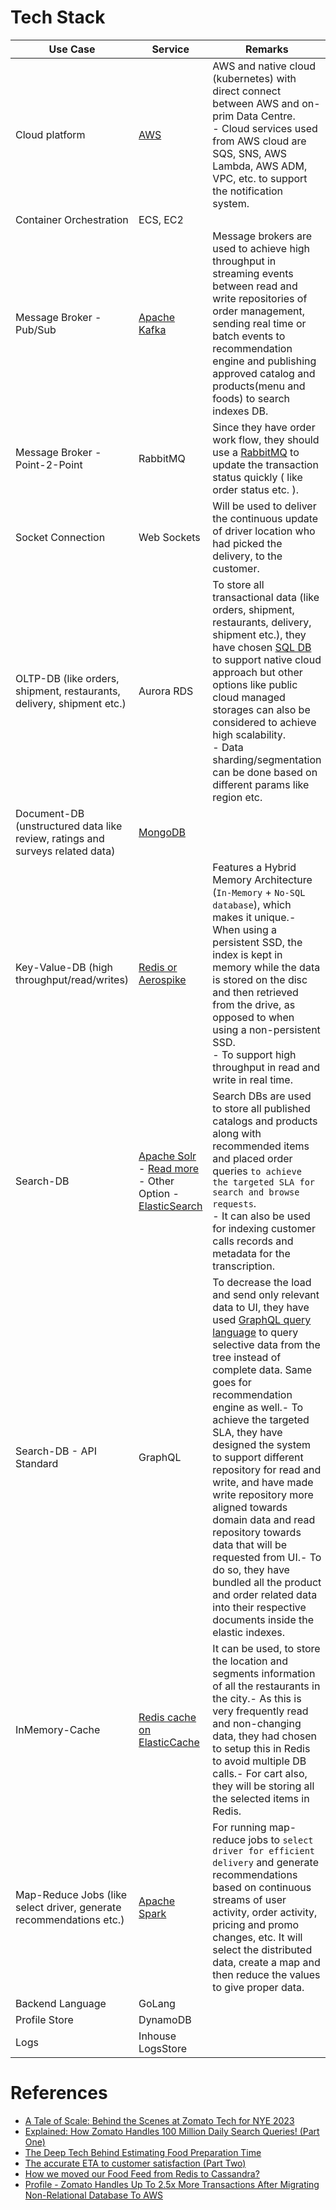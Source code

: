 # Tech Stack

| Use Case                                                                      | Service                                                                                                                                                                                                                                                                                                                                                                                  | Remarks                                                                                                                                                                                                                                                                                                                                                                                                                                                                                                                                                                                                                                                                            |
|-------------------------------------------------------------------------------|------------------------------------------------------------------------------------------------------------------------------------------------------------------------------------------------------------------------------------------------------------------------------------------------------------------------------------------------------------------------------------------|------------------------------------------------------------------------------------------------------------------------------------------------------------------------------------------------------------------------------------------------------------------------------------------------------------------------------------------------------------------------------------------------------------------------------------------------------------------------------------------------------------------------------------------------------------------------------------------------------------------------------------------------------------------------------------|
| Cloud platform                                                                | [AWS](https://github.com/Anshul619/AWS-Services/tree/main/Readme.md)                                                                                                                                                                                                                                                                                                                     | AWS and native cloud (kubernetes) with direct connect between AWS and on-prim Data Centre. <br/>- Cloud services used from AWS cloud are SQS, SNS, AWS Lambda, AWS ADM, VPC, etc. to support the notification system.                                                                                                                                                                                                                                                                                                                                                                                                                                                              |
| Container Orchestration                                                       | ECS, EC2                                                                                                                                                                                                                                                                                                                                                                                 |                                                                                                                                                                                                                                                                                                                                                                                                                                                                                                                                                                                                                                                                                    |
| Message Broker - Pub/Sub                                                      | [Apache Kafka](https://github.com/Anshul619/HLD-System-Designs/tree/main/2_MessageBrokersEDA/Kafka/Readme.md)                                                                                                                                                                                                                                                                            | Message brokers are used to achieve high throughput in streaming events between read and write repositories of order management, sending real time or batch events to recommendation engine and publishing approved catalog and products(menu and foods) to search indexes DB.                                                                                                                                                                                                                                                                                                                                                                                                     |
| Message Broker - Point-2-Point                                                | RabbitMQ                                                                                                                                                                                                                                                                                                                                                                                 | Since they have order work flow, they should use a [RabbitMQ](https://github.com/Anshul619/HLD-System-Designs/tree/main/2_MessageBrokersEDA/RabbitMQ.md) to update the transaction status quickly ( like order status etc. ).                                                                                                                                                                                                                                                                                                                                                                                                                                                      |
| Socket Connection                                                             | Web Sockets                                                                                                                                                                                                                                                                                                                                                                              | Will be used to deliver the continuous update of driver location who had picked the delivery, to the customer.                                                                                                                                                                                                                                                                                                                                                                                                                                                                                                                                                                     |
| OLTP-DB (like orders, shipment, restaurants, delivery, shipment etc.)         | Aurora RDS                                                                                                                                                                                                                                                                                                                                                                               | To store all transactional data (like orders, shipment, restaurants, delivery, shipment etc.), they have chosen [SQL DB](https://github.com/Anshul619/HLD-System-Designs/tree/main/1_Databases/7_SQL-Databases) to support native cloud approach but other options like public cloud managed storages can also be considered to achieve high scalability.<br/>- Data sharding/segmentation can be done based on different params like region etc.                                                                                                                                                                                                                                  |
| Document-DB (unstructured data like review, ratings and surveys related data) | [MongoDB](https://github.com/Anshul619/HLD-System-Designs/tree/main/1_Databases/10_Document-Databases/MongoAtlas/Readme.md)                                                                                                                                                                                                                                                              |                                                                                                                                                                                                                                                                                                                                                                                                                                                                                                                                                                                                                                                                                    |
| Key-Value-DB (high throughput/read/writes)                                    | [Redis or Aerospike](https://github.com/Anshul619/HLD-System-Designs/tree/main/1_Databases/8_Caching-InMemory-Databases/AeroSpike.md)                                                                                                                                                                                                                                                    | Features a Hybrid Memory Architecture (`In-Memory` + `No-SQL database`), which makes it unique.- When using a persistent SSD, the index is kept in memory while the data is stored on the disc and then retrieved from the drive, as opposed to when using a non-persistent SSD.<br/>- To support high throughput in read and write in real time.                                                                                                                                                                                                                                                                                                                                  |
| Search-DB                                                                     | [Apache Solr](https://github.com/Anshul619/HLD-System-Designs/tree/main/1_Databases/9_Search-Databases/ApacheSolr.md)<br/>- [Read more](https://blog.zomato.com/explained-how-zomato-handles-100-million-daily-search-queries-p1)<br/>- Other Option - [ElasticSearch](https://github.com/Anshul619/HLD-System-Designs/tree/main/1_Databases/9_Search-Databases/ElasticSearch/Readme.md) | Search DBs are used to store all published catalogs and products along with recommended items and placed order queries `to achieve the targeted SLA for search and browse requests`.<br/>- It can also be used for indexing customer calls records and metadata for the transcription.                                                                                                                                                                                                                                                                                                                                                                                             |
| Search-DB - API Standard                                                      | GraphQL                                                                                                                                                                                                                                                                                                                                                                                  | To decrease the load and send only relevant data to UI, they have used [GraphQL query language](https://github.com/Anshul619/HLD-System-Designs/tree/main/8_API-Protocols/GraphQL.md) to query selective data from the tree instead of complete data. Same goes for recommendation engine as well.- To achieve the targeted SLA, they have designed the system to support different repository for read and write, and have made write repository more aligned towards domain data and read repository towards data that will be requested from UI.- To do so, they have bundled all the product and order related data into their respective documents inside the elastic indexes. |
| InMemory-Cache                                                                | [Redis cache on ElasticCache](https://github.com/Anshul619/HLD-System-Designs/tree/main/1_Databases/8_Caching-InMemory-Databases/Redis/Readme.md)                                                                                                                                                                                                                                        | It can be used, to store the location and segments information of all the restaurants in the city.- As this is very frequently read and non-changing data, they had chosen to setup this in Redis to avoid multiple DB calls.- For cart also, they will be storing all the selected items in Redis.                                                                                                                                                                                                                                                                                                                                                                                |
| Map-Reduce Jobs (like select driver, generate recommendations etc.)           | [Apache Spark](https://github.com/Anshul619/Big-Data/tree/main/DataProcessing/ApacheSpark/Readme.md)                                                                                                                                                                                                                                                                 | For running map-reduce jobs to `select driver for efficient delivery` and generate recommendations based on continuous streams of user activity, order activity, pricing and promo changes, etc. It will select the distributed data, create a map and then reduce the values to give proper data.                                                                                                                                                                                                                                                                                                                                                                                 |
| Backend Language                                                              | GoLang                                                                                                                                                                                                                                                                                                                                                                                   |                                                                                                                                                                                                                                                                                                                                                                                                                                                                                                                                                                                                                                                                                    |
| Profile Store                                                                 | DynamoDB                                                                                                                                                                                                                                                                                                                                                                                 |                                                                                                                                                                                                                                                                                                                                                                                                                                                                                                                                                                                                                                                                                    |
| Logs                                                                          | Inhouse LogsStore                                                                                                                                                                                                                                                                                                                                                                        |                                                                                                                                                                                                                                                                                                                                                                                                                                                                                                                                                                                                                                                                                    |

# References
- [A Tale of Scale: Behind the Scenes at Zomato Tech for NYE 2023](https://blog.zomato.com/a-tale-of-scale-behind-the-scenes-at-zomato-tech-for-nye-2023)
- [Explained: How Zomato Handles 100 Million Daily Search Queries! (Part One)](https://blog.zomato.com/explained-how-zomato-handles-100-million-daily-search-queries-p1)
- [The Deep Tech Behind Estimating Food Preparation Time](https://blog.zomato.com/food-preparation-time)
- [The accurate ETA to customer satisfaction (Part Two)](https://blog.zomato.com/the-accurate-eta-to-customer-satisfaction-part-two)
- [How we moved our Food Feed from Redis to Cassandra?](https://blog.zomato.com/how-we-moved-our-food-feed-from-redis-to-cassandra)
- [Profile - Zomato Handles Up To 2.5x More Transactions After Migrating Non-Relational Database To AWS](https://aws.amazon.com/solutions/case-studies/zomato/)